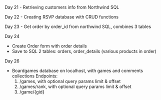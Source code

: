Day 21 - Retrieving customers info from Northwind SQL

Day 22 - Creating RSVP database with CRUD functions

Day 23 - Get order by order_id from northwind SQL, combines 3 tables

Day 24 
- Create Order form with order details
- Save to SQL 2 tables: orders, order_details (various products in order)

Day 26
- Boardgames database on localhost, with games and comments collections
    Endpoints:
    1. /games, with optional query params limit & offset
    2. /games/rank, with optional query params limit & offset
    3. /game/{gid}
